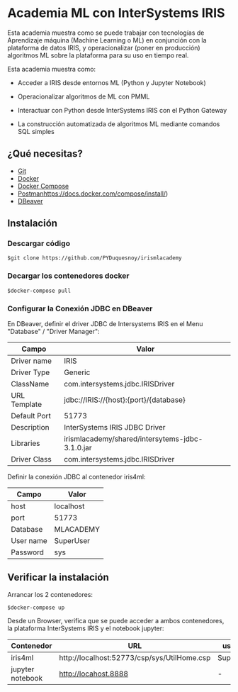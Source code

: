 # Academia ML con InterSystems IRIS

Esta academia muestra como se puede trabajar con tecnologías de Aprendizaje máquina (Machine Learning o ML) en conjunción con la plataforma de datos IRIS, y operacionalizar (poner en producción) algoritmos ML sobre la plataforma para su uso en tiempo real.



Esta academia muestra como:

- Acceder a IRIS desde entornos ML (Python y Jupyter Notebook)

- Operacionalizar algoritmos de ML con PMML

- Interactuar con Python desde InterSystems IRIS con el Python Gateway

- La construcción automatizada de algoritmos ML mediante comandos SQL simples

  

## ¿Qué necesitas? 

* [Git](https://git-scm.com/downloads) 
* [Docker](https://www.docker.com/products/docker-desktop)
* [Docker Compose](https://docs.docker.com/compose/install/)
* [Postman](https://www.getpostman.com/downloads/)https://docs.docker.com/compose/install/)
* [DBeaver](https://dbeaver.io/download/)

## Instalación



### Descargar código

```console
$git clone https://github.com/PYDuquesnoy/irismlacademy
```



### Decargar los contenedores docker

```console
$docker-compose pull
```



### Configurar la Conexión JDBC en DBeaver

En DBeaver,  definir el driver JDBC de Intersystems IRIS en el Menu "Database" / "Driver Manager":

| Campo        | Valor                                           |
| ------------ | ----------------------------------------------- |
| Driver name  | IRIS                                            |
| Driver Type  | Generic                                         |
| ClassName    | com.intersystems.jdbc.IRISDriver                |
| URL Template | jdbc://IRIS://{host}:{port}/{database}          |
| Default Port | 51773                                           |
| Description  | InterSystems IRIS JDBC Driver                   |
| Libraries    | irismlacademy/shared/intersytems-jdbc-3.1.0.jar |
| Driver Class | com.intersystems.jdbc.IRISDriver                |



Definir la conexión JDBC al contenedor iris4ml:

| Campo     | Valor     |
| --------- | --------- |
| host      | localhost |
| port      | 51773     |
| Database  | MLACADEMY |
| User name | SuperUser |
| Password  | sys       |



## Verificar la instalación

Arrancar los 2 contenedores:

```console
$docker-compose up
```
Desde un Browser, verifica que se puede acceder a ambos contenedores, la plataforma InterSystems IRIS y el notebook jupyter:

| Contenedor       | URL                                         | usuario   | password |
| ---------------- | ------------------------------------------- | --------- | -------- |
| iris4ml          | http://localhost:52773/csp/sys/UtilHome.csp | SuperUser | sys      |
| jupyter notebook | http://locahost.8888                        | -         | IRIS     |

​	
​	
